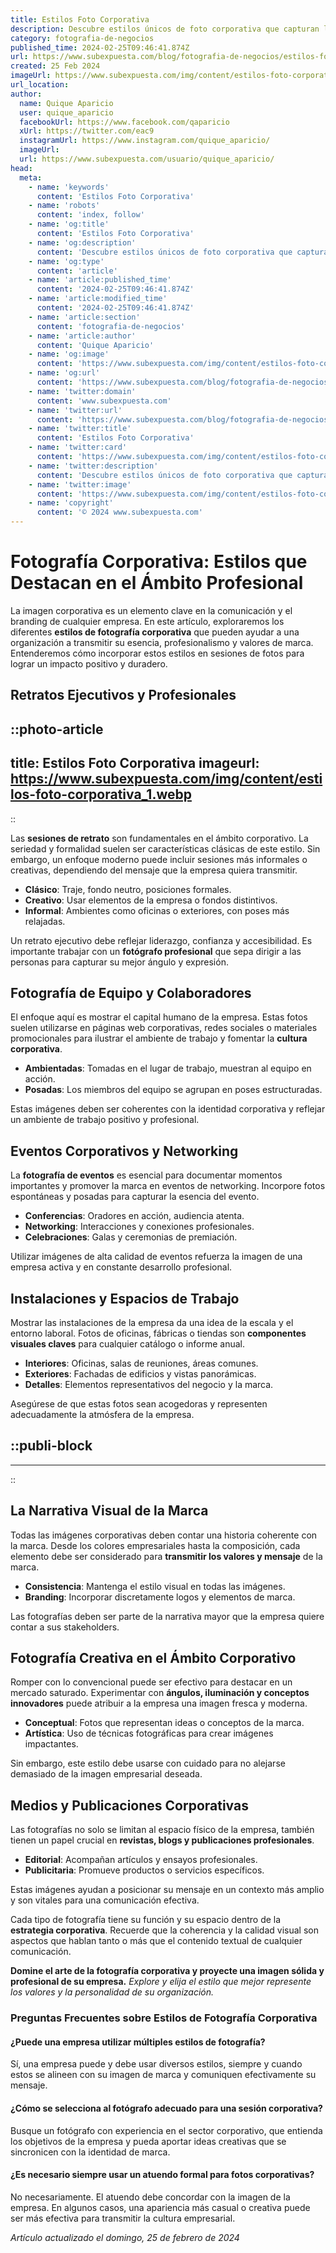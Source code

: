 ```yaml
---
title: Estilos Foto Corporativa
description: Descubre estilos únicos de foto corporativa que capturan la esencia de tu marca con profesionalismo y creatividad. Impulsa tu imagen empresarial.
category: fotografia-de-negocios
published_time: 2024-02-25T09:46:41.874Z
url: https://www.subexpuesta.com/blog/fotografia-de-negocios/estilos-foto-corporativa
created: 25 Feb 2024
imageUrl: https://www.subexpuesta.com/img/content/estilos-foto-corporativa_1.webp
url_location:
author:
  name: Quique Aparicio
  user: quique_aparicio
  facebookUrl: https://www.facebook.com/qaparicio
  xUrl: https://twitter.com/eac9
  instagramUrl: https://www.instagram.com/quique_aparicio/
  imageUrl: 
  url: https://www.subexpuesta.com/usuario/quique_aparicio/
head:
  meta:
    - name: 'keywords'
      content: 'Estilos Foto Corporativa'
    - name: 'robots'
      content: 'index, follow'
    - name: 'og:title'
      content: 'Estilos Foto Corporativa'
    - name: 'og:description'
      content: 'Descubre estilos únicos de foto corporativa que capturan la esencia de tu marca con profesionalismo y creatividad. Impulsa tu imagen empresarial.'
    - name: 'og:type'
      content: 'article'
    - name: 'article:published_time'
      content: '2024-02-25T09:46:41.874Z'
    - name: 'article:modified_time'
      content: '2024-02-25T09:46:41.874Z'
    - name: 'article:section'
      content: 'fotografia-de-negocios'
    - name: 'article:author'
      content: 'Quique Aparicio'
    - name: 'og:image'
      content: 'https://www.subexpuesta.com/img/content/estilos-foto-corporativa_1.webp'
    - name: 'og:url'
      content: 'https://www.subexpuesta.com/blog/fotografia-de-negocios/estilos-foto-corporativa'
    - name: 'twitter:domain'
      content: 'www.subexpuesta.com'
    - name: 'twitter:url'
      content: 'https://www.subexpuesta.com/blog/fotografia-de-negocios/estilos-foto-corporativa'
    - name: 'twitter:title'
      content: 'Estilos Foto Corporativa'
    - name: 'twitter:card'
      content: 'https://www.subexpuesta.com/img/content/estilos-foto-corporativa_1.webp'
    - name: 'twitter:description'
      content: 'Descubre estilos únicos de foto corporativa que capturan la esencia de tu marca con profesionalismo y creatividad. Impulsa tu imagen empresarial.'
    - name: 'twitter:image'
      content: 'https://www.subexpuesta.com/img/content/estilos-foto-corporativa_1.webp'
    - name: 'copyright'
      content: '© 2024 www.subexpuesta.com'
---
```

# Fotografía Corporativa: Estilos que Destacan en el Ámbito Profesional

La imagen corporativa es un elemento clave en la comunicación y el branding de cualquier empresa. En este artículo, exploraremos los diferentes **estilos de fotografía corporativa** que pueden ayudar a una organización a transmitir su esencia, profesionalismo y valores de marca. Entenderemos cómo incorporar estos estilos en sesiones de fotos para lograr un impacto positivo y duradero.

## Retratos Ejecutivos y Profesionales

::photo-article
---
title: Estilos Foto Corporativa
imageurl: https://www.subexpuesta.com/img/content/estilos-foto-corporativa_1.webp
---
::


Las **sesiones de retrato** son fundamentales en el ámbito corporativo. La seriedad y formalidad suelen ser características clásicas de este estilo. Sin embargo, un enfoque moderno puede incluir sesiones más informales o creativas, dependiendo del mensaje que la empresa quiera transmitir.

- **Clásico**: Traje, fondo neutro, posiciones formales.
- **Creativo**: Usar elementos de la empresa o fondos distintivos.
- **Informal**: Ambientes como oficinas o exteriores, con poses más relajadas.

Un retrato ejecutivo debe reflejar liderazgo, confianza y accesibilidad. Es importante trabajar con un **fotógrafo profesional** que sepa dirigir a las personas para capturar su mejor ángulo y expresión.

## Fotografía de Equipo y Colaboradores
El enfoque aquí es mostrar el capital humano de la empresa. Estas fotos suelen utilizarse en páginas web corporativas, redes sociales o materiales promocionales para ilustrar el ambiente de trabajo y fomentar la **cultura corporativa**.

- **Ambientadas**: Tomadas en el lugar de trabajo, muestran al equipo en acción.
- **Posadas**: Los miembros del equipo se agrupan en poses estructuradas.

Estas imágenes deben ser coherentes con la identidad corporativa y reflejar un ambiente de trabajo positivo y profesional.

## Eventos Corporativos y Networking
La **fotografía de eventos** es esencial para documentar momentos importantes y promover la marca en eventos de networking. Incorpore fotos espontáneas y posadas para capturar la esencia del evento.

- **Conferencias**: Oradores en acción, audiencia atenta.
- **Networking**: Interacciones y conexiones profesionales.
- **Celebraciones**: Galas y ceremonias de premiación.

Utilizar imágenes de alta calidad de eventos refuerza la imagen de una empresa activa y en constante desarrollo profesional.

## Instalaciones y Espacios de Trabajo
Mostrar las instalaciones de la empresa da una idea de la escala y el entorno laboral. Fotos de oficinas, fábricas o tiendas son **componentes visuales claves** para cualquier catálogo o informe anual.

- **Interiores**: Oficinas, salas de reuniones, áreas comunes.
- **Exteriores**: Fachadas de edificios y vistas panorámicas.
- **Detalles**: Elementos representativos del negocio y la marca.

Asegúrese de que estas fotos sean acogedoras y representen adecuadamente la atmósfera de la empresa.


  ::publi-block
  ---
  ---
  ::
  
  
## La Narrativa Visual de la Marca
Todas las imágenes corporativas deben contar una historia coherente con la marca. Desde los colores empresariales hasta la composición, cada elemento debe ser considerado para **transmitir los valores y mensaje** de la marca.

- **Consistencia**: Mantenga el estilo visual en todas las imágenes.
- **Branding**: Incorporar discretamente logos y elementos de marca.

Las fotografías deben ser parte de la narrativa mayor que la empresa quiere contar a sus stakeholders.

## Fotografía Creativa en el Ámbito Corporativo
Romper con lo convencional puede ser efectivo para destacar en un mercado saturado. Experimentar con **ángulos, iluminación y conceptos innovadores** puede atribuir a la empresa una imagen fresca y moderna.

- **Conceptual**: Fotos que representan ideas o conceptos de la marca.
- **Artística**: Uso de técnicas fotográficas para crear imágenes impactantes.

Sin embargo, este estilo debe usarse con cuidado para no alejarse demasiado de la imagen empresarial deseada.

## Medios y Publicaciones Corporativas
Las fotografías no solo se limitan al espacio físico de la empresa, también tienen un papel crucial en **revistas, blogs y publicaciones profesionales**.

- **Editorial**: Acompañan artículos y ensayos profesionales.
- **Publicitaria**: Promueve productos o servicios específicos.

Estas imágenes ayudan a posicionar su mensaje en un contexto más amplio y son vitales para una comunicación efectiva.

Cada tipo de fotografía tiene su función y su espacio dentro de la **estrategia corporativa**. Recuerde que la coherencia y la calidad visual son aspectos que hablan tanto o más que el contenido textual de cualquier comunicación.

**Domine el arte de la fotografía corporativa y proyecte una imagen sólida y profesional de su empresa.** *Explore y elija el estilo que mejor represente los valores y la personalidad de su organización.*

### Preguntas Frecuentes sobre Estilos de Fotografía Corporativa
#### ¿Puede una empresa utilizar múltiples estilos de fotografía?
Sí, una empresa puede y debe usar diversos estilos, siempre y cuando estos se alineen con su imagen de marca y comuniquen efectivamente su mensaje.

#### ¿Cómo se selecciona al fotógrafo adecuado para una sesión corporativa?
Busque un fotógrafo con experiencia en el sector corporativo, que entienda los objetivos de la empresa y pueda aportar ideas creativas que se sincronicen con la identidad de marca.

#### ¿Es necesario siempre usar un atuendo formal para fotos corporativas?
No necesariamente. El atuendo debe concordar con la imagen de la empresa. En algunos casos, una apariencia más casual o creativa puede ser más efectiva para transmitir la cultura empresarial.

_Artículo actualizado el domingo, 25 de febrero de 2024_